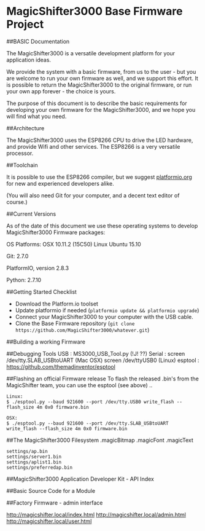 
# MagicShifter3000 Base Firmware Project
##BASIC Documentation

The MagicShifter3000 is a versatile development platform for your application ideas. 

We provide the system with a basic firmware, from us to the user - but you are welcome to run your own firmware as well, and we support this effort.  It is possible to return the MagicShifter3000 to the original firmware, or run your own app forever - the choice is yours.

The purpose of this document is to describe the basic requirements for developing
your own firmware for the MagicShifter3000, and we hope you will find what you need.

##Architecture

The MagicShifter3000 uses the ESP8266 CPU to drive the LED hardware, and provide Wifi and other services.  The ESP8266 is a very versatile processor.  

##Toolchain

It is possible to use the ESP8266 compiler, but we suggest [platformio.org](http://platformio.org/#!/get-started) for new and experienced developers alike.

(You will also need Git for your computer, and a decent text editor of course.)

##Current Versions

As of the date of this document we use these operating systems to develop MagicShifter3000 Firmware packages:

OS Platforms:
	OSX 10.11.2 (15C50)
	Linux Ubuntu 15.10
	
Git:	2.7.0

PlatformIO, version 2.8.3

Python:	2.7.10

##Getting Started Checklist

* Download the Platform.io toolset 
* Update platformio if needed (`` platformio update && platformio upgrade ``)
* Connect your MagicShifter3000 to your computer with the USB cable.
* Clone the Base Firmware repository (`` git clone https://github.com/MagicShifter3000/whatever.git ``)

##Building a working Firmware

##Debugging Tools
	USB		:	MS3000_USB_Tool.py (!J! ??)
	Serial	:	screen /dev/tty.SLAB_USBtoUART (Mac OSX) 	screen /dev/ttyUSB0 (Linux)
	esptool	:	https://github.com/themadinventor/esptool

##Flashing an official Firmware release
	To flash the released .bin's from the MagicShifter team, you can use the esptool (see above) ..

	Linux: 
	$ ./esptool.py --baud 921600 --port /dev/tty.USB0 write_flash --flash_size 4m 0x0 firmware.bin

	OSX:
	$ ./esptool.py --baud 921600 --port /dev/tty.SLAB_USBtoUART write_flash --flash_size 4m 0x0 firmware.bin

##The MagicShifter3000 Filesystem
	.magicBitmap 
	.magicFont
	.magicText

	settings/ap.bin
	settings/server1.bin
	settings/aplist1.bin
	settings/preferredap.bin

##MagicShifter3000 Application Developer Kit - API Index

##Basic Source Code for a Module

##Factory Firmware - admin interface

http://magicshifter.local/index.html
http://magicshifter.local/admin.html
http://magicshifter.local/user.html

